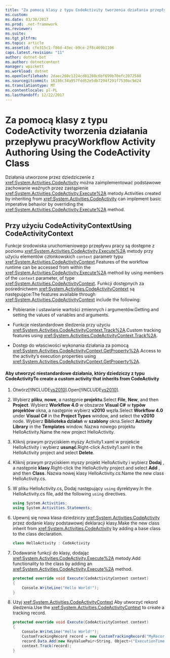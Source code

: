 ```yaml
---
title: "Za pomocą klasy z typu CodeActivity tworzenia działania przepływu pracy"
ms.custom: 
ms.date: 03/30/2017
ms.prod: .net-framework
ms.reviewer: 
ms.suite: 
ms.tgt_pltfrm: 
ms.topic: article
ms.assetid: cfe315c1-f86d-43ec-b9ce-2f8c469b1106
caps.latest.revision: "11"
author: dotnet-bot
ms.author: dotnetcontent
manager: wpickett
ms.workload: dotnet
ms.openlocfilehash: 2daec260c1224cd81280c6bf699b70efc2072588
ms.sourcegitcommit: 16186c34a957fdd52e5db7294f291f7530ac9d24
ms.translationtype: MT
ms.contentlocale: pl-PL
ms.lasthandoff: 12/22/2017
---
```

# <a name="workflow-activity-authoring-using-the-codeactivity-class"></a><span data-ttu-id="8d4e5-102">Za pomocą klasy z typu CodeActivity tworzenia działania przepływu pracy</span><span class="sxs-lookup"><span data-stu-id="8d4e5-102">Workflow Activity Authoring Using the CodeActivity Class</span></span>
<span data-ttu-id="8d4e5-103">Działania utworzone przez dziedziczenie z <xref:System.Activities.CodeActivity> można zaimplementować podstawowe zachowanie ważnych przez zastąpienie <xref:System.Activities.CodeActivity.Execute%2A> metody.</span><span class="sxs-lookup"><span data-stu-id="8d4e5-103">Activities created by inheriting from <xref:System.Activities.CodeActivity> can implement basic imperative behavior by overriding the <xref:System.Activities.CodeActivity.Execute%2A> method.</span></span>  
  
## <a name="using-codeactivitycontext"></a><span data-ttu-id="8d4e5-104">Przy użyciu CodeActivityContext</span><span class="sxs-lookup"><span data-stu-id="8d4e5-104">Using CodeActivityContext</span></span>  
 <span data-ttu-id="8d4e5-105">Funkcje środowiska uruchomieniowego przepływu pracy są dostępne z poziomu <xref:System.Activities.CodeActivity.Execute%2A> metody przy użyciu elementów członkowskich `context` parametr typu <xref:System.Activities.CodeActivityContext>.</span><span class="sxs-lookup"><span data-stu-id="8d4e5-105">Features of the workflow runtime can be accessed from within the <xref:System.Activities.CodeActivity.Execute%2A> method by using members of the `context` parameter, of type <xref:System.Activities.CodeActivityContext>.</span></span> <span data-ttu-id="8d4e5-106">Funkcji dostępnych za pośrednictwem <xref:System.Activities.CodeActivityContext> są następujące:</span><span class="sxs-lookup"><span data-stu-id="8d4e5-106">The features available through <xref:System.Activities.CodeActivityContext> include the following:</span></span>  
  
-   <span data-ttu-id="8d4e5-107">Pobieranie i ustawianie wartości zmiennych i argumentów.</span><span class="sxs-lookup"><span data-stu-id="8d4e5-107">Getting and setting the values of variables and arguments.</span></span>  
  
-   <span data-ttu-id="8d4e5-108">Funkcje niestandardowe śledzenia przy użyciu <xref:System.Activities.CodeActivityContext.Track%2A>.</span><span class="sxs-lookup"><span data-stu-id="8d4e5-108">Custom tracking features using <xref:System.Activities.CodeActivityContext.Track%2A>.</span></span>  
  
-   <span data-ttu-id="8d4e5-109">Dostęp do właściwości wykonania działania za pomocą <xref:System.Activities.CodeActivityContext.GetProperty%2A>.</span><span class="sxs-lookup"><span data-stu-id="8d4e5-109">Access to the activity’s execution properties using <xref:System.Activities.CodeActivityContext.GetProperty%2A>.</span></span>  
  
#### <a name="to-create-a-custom-activity-that-inherits-from-codeactivity"></a><span data-ttu-id="8d4e5-110">Aby utworzyć niestandardowe działania, który dziedziczy z typu CodeActivity</span><span class="sxs-lookup"><span data-stu-id="8d4e5-110">To create a custom activity that inherits from CodeActivity</span></span>  
  
1.  <span data-ttu-id="8d4e5-111">Otwórz[!INCLUDE[vs2010](../../../includes/vs2010-md.md)].</span><span class="sxs-lookup"><span data-stu-id="8d4e5-111">Open[!INCLUDE[vs2010](../../../includes/vs2010-md.md)].</span></span>  
  
2.  <span data-ttu-id="8d4e5-112">Wybierz **pliku**, **nowe**, a następnie **projektu**.</span><span class="sxs-lookup"><span data-stu-id="8d4e5-112">Select **File**, **New**, and then **Project**.</span></span> <span data-ttu-id="8d4e5-113">Wybierz **Workflow 4.0** w obszarze **Visual C#** w **typów projektów** okna, a następnie wybierz **v2010** węzła.</span><span class="sxs-lookup"><span data-stu-id="8d4e5-113">Select **Workflow 4.0** under **Visual C#** in the **Project Types** window, and select the **v2010** node.</span></span> <span data-ttu-id="8d4e5-114">Wybierz **Biblioteka działań** w **szablony** okna.</span><span class="sxs-lookup"><span data-stu-id="8d4e5-114">Select **Activity Library** in the **Templates** window.</span></span> <span data-ttu-id="8d4e5-115">Nazwa nowego projektu HelloActivity.</span><span class="sxs-lookup"><span data-stu-id="8d4e5-115">Name the new project HelloActivity.</span></span>  
  
3.  <span data-ttu-id="8d4e5-116">Kliknij prawym przyciskiem myszy Activity1.xaml w projekcie HelloActivity i wybierz **usunąć**.</span><span class="sxs-lookup"><span data-stu-id="8d4e5-116">Right-click Activity1.xaml in the HelloActivity project and select **Delete**.</span></span>  
  
4.  <span data-ttu-id="8d4e5-117">Kliknij prawym przyciskiem myszy projekt HelloActivity i wybierz **Dodaj** , a następnie **klasy**.</span><span class="sxs-lookup"><span data-stu-id="8d4e5-117">Right-click the HelloActivity project and select **Add** , and then **Class**.</span></span> <span data-ttu-id="8d4e5-118">Nazwa nowej klasy HelloActivity.cs.</span><span class="sxs-lookup"><span data-stu-id="8d4e5-118">Name the new class HelloActivity.cs.</span></span>  
  
5.  <span data-ttu-id="8d4e5-119">W pliku HelloActivity.cs, Dodaj następujący `using` dyrektywy.</span><span class="sxs-lookup"><span data-stu-id="8d4e5-119">In the HelloActivity.cs file, add the following `using` directives.</span></span>  
  
    ```csharp  
    using System.Activities;  
    using System.Activities.Statements;  
    ```  
  
6.  <span data-ttu-id="8d4e5-120">Upewnij się nowa klasa dziedziczy <xref:System.Activities.CodeActivity> przez dodanie klasy podstawowej deklaracji klasy.</span><span class="sxs-lookup"><span data-stu-id="8d4e5-120">Make the new class inherit from <xref:System.Activities.CodeActivity> by adding a base class to the class declaration.</span></span>  
  
    ```csharp  
    class HelloActivity : CodeActivity  
    ```  
  
7.  <span data-ttu-id="8d4e5-121">Dodawanie funkcji do klasy, dodając <xref:System.Activities.CodeActivity.Execute%2A> metody.</span><span class="sxs-lookup"><span data-stu-id="8d4e5-121">Add functionality to the class by adding an <xref:System.Activities.CodeActivity.Execute%2A> method.</span></span>  
  
    ```csharp  
    protected override void Execute(CodeActivityContext context)  
    {  
        Console.WriteLine("Hello World!");  
    }  
    ```  
  
8.  <span data-ttu-id="8d4e5-122">Użyj <xref:System.Activities.CodeActivityContext> Aby utworzyć rekord śledzenia.</span><span class="sxs-lookup"><span data-stu-id="8d4e5-122">Use the <xref:System.Activities.CodeActivityContext> to create a tracking record.</span></span>  
  
    ```csharp  
    protected override void Execute(CodeActivityContext context)  
    {  
        Console.WriteLine("Hello World!");  
        CustomTrackingRecord record = new CustomTrackingRecord("MyRecord");  
        record.Data.Add(new KeyValuePair<String, Object>("ExecutionTime", DateTime.Now));  
        context.Track(record);  
    }  
    ```
